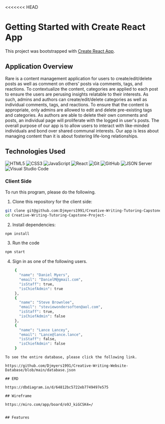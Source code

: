 <<<<<<< HEAD
# Getting Started with Create React App

This project was bootstrapped with [Create React App](https://github.com/facebook/create-react-app).

## Application Overview
Rare is a content management application for users to create/edit/delete posts as well as comment on others' posts via comments, tags, and reactions. To contextualize the content, categories are applied to each post to ensure the users are perusing insights relatable to their interests. As such, admins and authors can create/edit/delete categories as well as individual comments, tags, and reactions. To ensure that the content is appropriate, only admins are allowed to edit and delete pre-existing tags and categories. As authors are able to delete their own comments and posts, an individual page will proliferate with the logged in user's posts. The overall purpose of our app is to allow users to interact with like-minded individuals and bond over shared communal interests. Our app is less about managing content than it is about fostering life-long relationships.   

## Technologies Used

 ![HTML5](https://img.shields.io/badge/html5%20-%23E34F26.svg?&style=for-the-badge&logo=html5&logoColor=white) ![CSS3](https://img.shields.io/badge/css3%20-%231572B6.svg?&style=for-the-badge&logo=css3&logoColor=white) ![JavaScript](https://img.shields.io/badge/javascript%20-%23323330.svg?&style=for-the-badge&logo=javascript&logoColor=%23F7DF1E) ![React](https://img.shields.io/badge/react%20-%2320232a.svg?&style=for-the-badge&logo=react&logoColor=%2361DAFB) ![Git](https://img.shields.io/badge/git%20-%23F05033.svg?&style=for-the-badge&logo=git&logoColor=white) ![GitHub](https://img.shields.io/badge/github%20-%23121011.svg?&style=for-the-badge&logo=github&logoColor=white) ![JSON Server](https://img.shields.io/badge/JSON_Server%20-%232a2e2a.svg?&style=for-the-badge&logo=JSON&logoColor=white) 
![Visual Studio Code](https://img.shields.io/badge/VSCode%20-%23007ACC.svg?&style=for-the-badge&logo=visual-studio-code&logoColor=white)

### Client Side
To run this program, please do the following.
1. Clone this repository for the client side:
```sh
git clone git@github.com:Djmyers1991/Creative-Writing-Tutoring-Capstone-Project-.git
cd Creative-Writing-Tutoring-Capstone-Project-
```
2. Install dependencies: 
```sh
npm install
```
3. Run the code 
```sh
npm start
```
4. Sign in as one of the following users.
   ```sh {  "users": [
    {
      "name": "Daniel Myers",
      "email": "DanielM@gmail.com",
      "isStaff": true,
      "isChiefAdmin": true
    },
    {
      "name": "Steve Brownlee",
      "email": "steviewondersoften@aol.com",
      "isStaff": true,
      "isChiefAdmin": false
    },
    {
      "name": "Lance Lancey",
      "email": "Lance@lance.lance",
      "isStaff": false,
      "isChiefAdmin": false
    }

```
To see the entire database, please click the following link.

https://github.com/Djmyers1991/Creative-Writing-Website-Database/blob/main/database.json

## ERD

https://dbdiagram.io/d/64812bc5722eb7749497e575

## Wireframe

https://miro.com/app/board/o9J_kiGCSK4=/


## Features
